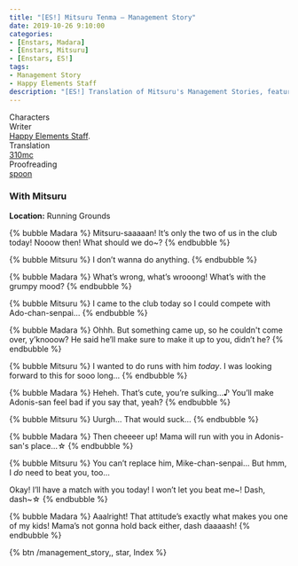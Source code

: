 ```yaml
---
title: "[ES!] Mitsuru Tenma – Management Story"
date: 2019-10-26 9:10:00
categories:
- [Enstars, Madara]
- [Enstars, Mitsuru]
- [Enstars, ES!]
tags:
- Management Story
- Happy Elements Staff
description: "[ES!] Translation of Mitsuru's Management Stories, featuring Madara."
---
```

<div class="three-wrapper" style="--storyColor:#5ac189;--storyColor-rgb:90,193,137;--storyColor-h:147.4;--storyColor-s:45.4%;--storyColor-l:55.5%;">
    <div class="info-area">
        <div class="info">
            <div class="info-item characters">
                <div class="label">
                    Characters
                </div>
                <div class="value">
                <a href="/categories/Enstars/Mitsuru" character="Mitsuru"></a>
								<a href="/categories/Enstars/Madara" character="Madara"></a>
                </div>
            </div>
            <div class="info-item one">
                <div class="label">
                    Writer
                </div>
                <div class="value">
                    <a href="/tags/Happy-Elements-Staff/">Happy Elements Staff</a>.
                </div>
            </div>
            <div class="info-item two">
                <div class="label">
                    Translation
                </div>
                <div class="value">
                    <a href="/about">310mc</a>
                </div>
            </div>
            <div class="info-item three">
                <div class="label">
                   Proofreading
                </div>
                <div class="value">
                    <a href="https://twitter.com/splafyoon">spoon</a>
                </div>
            </div>
        </div>
    </div>
</div>

<!-- more -->

### With Mitsuru

<div class="msr-location">
    <p><span><b>Location:</b> Running Grounds</span></p>
</div>

{% bubble Madara %}
Mitsuru-saaaaan! It’s only the two of us in the club today! Nooow then! What should we do~?
{% endbubble %}

{% bubble Mitsuru %}
I don’t wanna do anything.
{% endbubble %}

{% bubble Madara %}
What’s wrong, what’s wrooong! What’s with the grumpy mood?
{% endbubble %}

{% bubble Mitsuru %}
I came to the club today so I could compete with Ado-chan-senpai…
{% endbubble %}

{% bubble Madara %}
Ohhh. But something came up, so he couldn't come over, y’knooow? He said he’ll make sure to make it up to you, didn’t he?
{% endbubble %}

{% bubble Mitsuru %}
I wanted to do runs with him *today*. I was looking forward to this for sooo long…
{% endbubble %}

{% bubble Madara %}
Heheh. That’s cute, you’re sulking…♪ You’ll make Adonis-san feel bad if you say that, yeah?
{% endbubble %}

{% bubble Mitsuru %}
Uurgh… That would suck…
{% endbubble %}

{% bubble Madara %}
Then cheeeer up! Mama will run with you in Adonis-san's place…☆
{% endbubble %}

{% bubble Mitsuru %}
You can’t replace him, Mike-chan-senpai… But hmm, I *do* need to beat you, too…

Okay! I’ll have a match with you today! I won’t let you beat me\~! Dash, dash\~☆
{% endbubble %}

{% bubble Madara %}
Aaalright! That attitude’s exactly what makes you one of my kids! Mama’s not gonna hold back either, dash daaaash!
{% endbubble %}

<div toc>{% btn /management_story,, star, Index %}</div>

